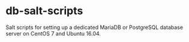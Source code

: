 # db-salt-scripts

Salt scripts for setting up a dedicated MariaDB or PostgreSQL database server on CentOS 7 and Ubuntu 16.04.
